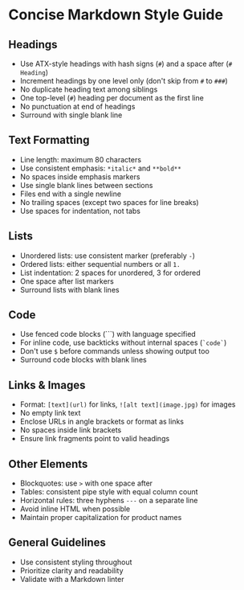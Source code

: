 # Concise Markdown Style Guide

## Headings
- Use ATX-style headings with hash signs (`#`) and a space after (`# Heading`)
- Increment headings by one level only (don't skip from `#` to `###`)
- No duplicate heading text among siblings
- One top-level (`#`) heading per document as the first line
- No punctuation at end of headings
- Surround with single blank line

## Text Formatting
- Line length: maximum 80 characters
- Use consistent emphasis: `*italic*` and `**bold**`
- No spaces inside emphasis markers
- Use single blank lines between sections
- Files end with a single newline
- No trailing spaces (except two spaces for line breaks)
- Use spaces for indentation, not tabs

## Lists
- Unordered lists: use consistent marker (preferably `-`)
- Ordered lists: either sequential numbers or all `1.`
- List indentation: 2 spaces for unordered, 3 for ordered
- One space after list markers
- Surround lists with blank lines

## Code
- Use fenced code blocks (```) with language specified
- For inline code, use backticks without internal spaces (`` `code` ``)
- Don't use `$` before commands unless showing output too
- Surround code blocks with blank lines

## Links & Images
- Format: `[text](url)` for links, `![alt text](image.jpg)` for images
- No empty link text
- Enclose URLs in angle brackets or format as links
- No spaces inside link brackets
- Ensure link fragments point to valid headings

## Other Elements
- Blockquotes: use `>` with one space after
- Tables: consistent pipe style with equal column count
- Horizontal rules: three hyphens `---` on a separate line
- Avoid inline HTML when possible
- Maintain proper capitalization for product names

## General Guidelines
- Use consistent styling throughout
- Prioritize clarity and readability
- Validate with a Markdown linter